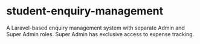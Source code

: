 # student-enquiry-management
A Laravel-based enquiry management system with separate Admin and Super Admin roles. Super Admin has exclusive access to expense tracking.
